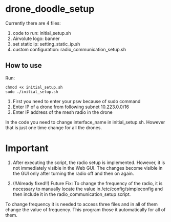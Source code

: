 # drone_doodle_setup

Currently there are 4 files:

1. code to run: initial_setup.sh
2. Airvolute logo: banner
3. set static ip: setting_static_ip.sh
4. custom configuration: radio_communication_setup.sh

## How to use

Run:
```
chmod +x initial_setup.sh
sudo ./initial_setup.sh
```

1. First you need to enter your psw because of sudo command
2. Enter IP of a drone from following subnet 10.223.0.0/16
3. Enter IP address of the mesh radio in the drone

In the code you need to change interface_name in initial_setup.sh. However that is just one time change for all the drones.

# Important

1. After executing the script, the radio setup is implemented. However, it is not immediately visible in the Web GUI. The changes become visible in the GUI only after turning the radio off and then on again.

2. (!!Already fixed!!) Future Fix: To change the frequency of the radio, it is necessary to manually locate the value in /etc/config/simpleconfig and then include it in the radio_communication_setup script.

To change frequency it is needed to access three files and in all of them change the value of frequency. This program those it automatically for all of them.
